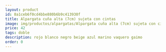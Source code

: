 ```yaml
---
layout: product
id: 8a1ceb6f0cd4bbe880b6b9c413930f
title: Alpargata cuña alta (7cm) sujeta con cintas
image: img/productos/alpargatas/Alpargata cuña alta (7cm) sujeta con cintas=42=doble =rojo blanco negro beige azul marino vaquero gaimo.webp
price: 42
tags: doble 
description: rojo blanco negro beige azul marino vaquero gaimo
order: 0
---
```

